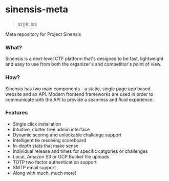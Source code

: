 # sinensis-meta

> sɪˈn̪ẽː.sɪs

Meta repository for Project Sinensis

### What?

Sinensis is a next-level CTF platform that's designed to be fast, lightweight and easy to use from both the organizer's and competitior's point of view.

### How?

Sinensis has two main components - a static, single page app based website and an API. Modern frontend frameworks are used in order to communicate with the API to provide a seamless and fluid experience.

### Features

* Single click installation
* Intuitive, clutter free admin interface
* Dynamic scoring and unlockable challenge support
* Intelligent tie resolving scoreboard
* In-depth stats that make sense
* Individual release and  times for specific catgories or challenges
* Local, Amazon S3 or GCP Bucket file uploads
* TOTP two factor authentication support
* SMTP email support
* Along with much, much more!
